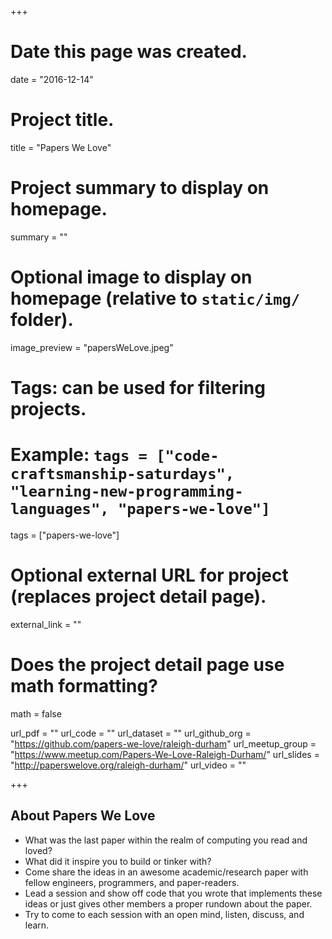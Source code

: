 +++
# Date this page was created.
date = "2016-12-14"

# Project title.
title = "Papers We Love"

# Project summary to display on homepage.
summary = ""

# Optional image to display on homepage (relative to `static/img/` folder).
image_preview = "papersWeLove.jpeg"

# Tags: can be used for filtering projects.
# Example: `tags = ["code-craftsmanship-saturdays", "learning-new-programming-languages", "papers-we-love"]`
tags = ["papers-we-love"]

# Optional external URL for project (replaces project detail page).
external_link = ""

# Does the project detail page use math formatting?
math = false

url_pdf = ""
url_code = ""
url_dataset = ""
url_github_org = "https://github.com/papers-we-love/raleigh-durham"
url_meetup_group = "https://www.meetup.com/Papers-We-Love-Raleigh-Durham/"
url_slides = "http://paperswelove.org/raleigh-durham/"
url_video = ""

+++

## About Papers We Love

* What was the last paper within the realm of computing you read and loved? 
* What did it inspire you to build or tinker with? 
* Come share the ideas in an awesome academic/research paper with fellow engineers, programmers, and paper-readers.
* Lead a session and show off code that you wrote that implements these ideas or just gives other members a proper rundown about the paper.
* Try to come to each session with an open mind, listen, discuss, and learn. 